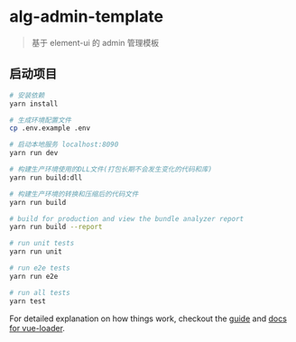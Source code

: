 # alg-admin-template

> 基于 element-ui 的 admin 管理模板

## 启动项目

``` bash
# 安装依赖
yarn install

# 生成环境配置文件
cp .env.example .env

# 启动本地服务 localhost:8090
yarn run dev

# 构建生产环境使用的DLL文件(打包长期不会发生变化的代码和库)
yarn run build:dll

# 构建生产环境的转换和压缩后的代码文件
yarn run build

# build for production and view the bundle analyzer report
yarn run build --report

# run unit tests
yarn run unit

# run e2e tests
yarn run e2e

# run all tests
yarn test
```

For detailed explanation on how things work, checkout the [guide](http://vuejs-templates.github.io/webpack/) and [docs for vue-loader](http://vuejs.github.io/vue-loader).

